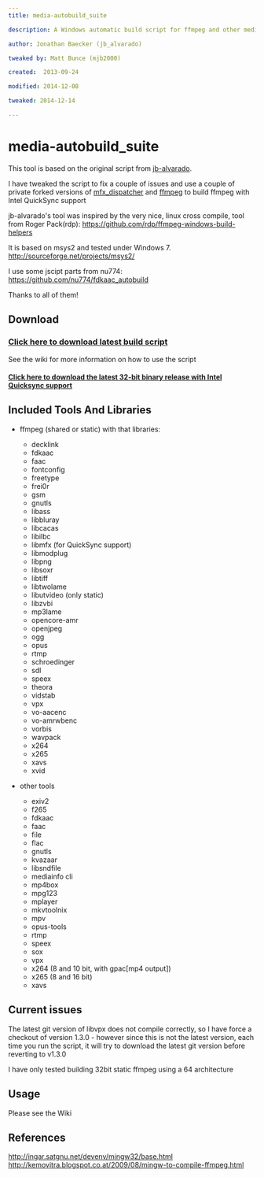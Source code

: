 ```yaml
---
title: media-autobuild_suite

description: A Windows automatic build script for ffmpeg and other media tools

author: Jonathan Baecker (jb_alvarado)

tweaked by: Matt Bunce (mjb2000)

created:  2013-09-24

modified: 2014-12-08

tweaked: 2014-12-14

---
```


media-autobuild_suite
=========

This tool is based on the original script from [jb-alvarado](https://github.com/jb-alvarado/media-autobuild_suite).

I have tweaked the script to fix a couple of issues and use a couple of private forked versions of [mfx_dispatcher](https://github.com/mjb2000/mfx_dispatch) and [ffmpeg](https://github.com/mjb2000/FFmpeg) to build ffmpeg with Intel QuickSync support

jb-alvarado's tool was inspired by the very nice, linux cross compile, tool from Roger Pack(rdp):
https://github.com/rdp/ffmpeg-windows-build-helpers

It is based on msys2 and tested under Windows 7.
http://sourceforge.net/projects/msys2/

I use some jscipt parts from nu774:
https://github.com/nu774/fdkaac_autobuild

Thanks to all of them!

Download
--------

### [Click here to download latest build script](https://github.com/mjb2000/media-autobuild_suite/archive/master.zip)

See the wiki for more information on how to use the script

#### [Click here to download the latest 32-bit binary release with Intel Quicksync support](#)

Included Tools And Libraries
--------

 - ffmpeg (shared or static) with that libraries:
	- decklink
	- fdkaac
	- faac
	- fontconfig
	- freetype
	- frei0r
	- gsm
	- gnutls
	- libass
	- libbluray
	- libcacas
	- libilbc
	- libmfx (for QuickSync support)
	- libmodplug
	- libpng
	- libsoxr
	- libtiff
	- libtwolame
	- libutvideo (only static)
	- libzvbi
	- mp3lame
	- opencore-amr
	- openjpeg
	- ogg
	- opus
	- rtmp
	- schroedinger
	- sdl
	- speex
	- theora
	- vidstab
	- vpx
	- vo-aacenc
	- vo-amrwbenc
	- vorbis
	- wavpack
	- x264
	- x265
	- xavs
	- xvid
	
 - other tools
	- exiv2
	- f265
	- fdkaac
	- faac
	- file
	- flac
	- gnutls
	- kvazaar
	- libsndfile
	- mediainfo cli
	- mp4box
	- mpg123
	- mplayer
	- mkvtoolnix
	- mpv
	- opus-tools
	- rtmp
	- speex
	- sox 
	- vpx
	- x264 (8 and 10 bit, with gpac[mp4 output])
	- x265 (8 and 16 bit)
	- xavs	

Current issues
--------

The latest git version of libvpx does not compile correctly, so I have force a checkout of version 1.3.0 - however since this is not the latest version, each time you run the script, it will try to download the latest git version before reverting to v1.3.0

I have only tested building 32bit static ffmpeg using a 64 architecture

Usage
--------

Please see the Wiki

References
--------

http://ingar.satgnu.net/devenv/mingw32/base.html
http://kemovitra.blogspot.co.at/2009/08/mingw-to-compile-ffmpeg.html
